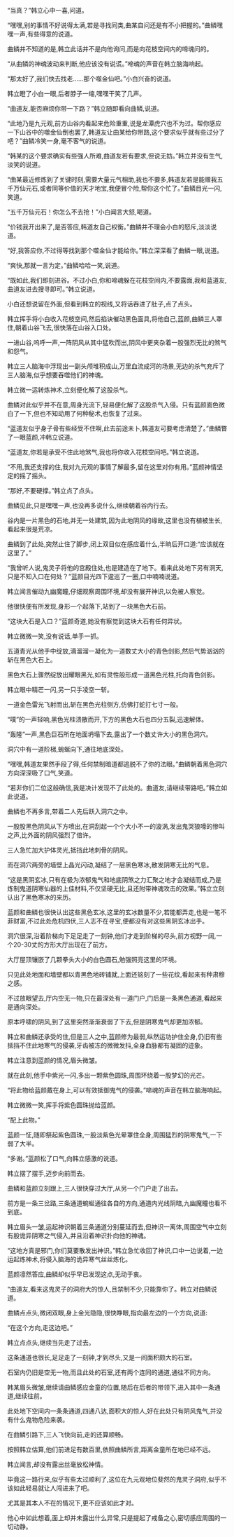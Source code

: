 
“当真？”韩立心中一喜,问道。

“嘿嘿,别的事情不好说得太满,若是寻找同类,曲某自问还是有不小把握的。”曲鳞嘿嘿一声,有些得意的说道。

曲鳞并不知道的是,韩立此话并不是向他询问,而是向花枝空间内的啼魂问的。

“从曲鳞的神魂波动来判断,他应该没有说谎。”啼魂的声音在韩立脑海响起。

“那太好了,我们快去找老……那个噬金仙吧。”小白兴奋的说道。

韩立瞪了小白一眼,后者脖子一缩,嘿嘿干笑了几声。

“曲道友,能否麻烦你带一下路？”韩立随即看向曲鳞,说道。

“此地乃是九元观,前方山谷内看起来危险重重,说是龙潭虎穴也不为过。帮你感应一下山谷中的噬金仙倒也罢了,韩道友让曲某给你带路,这个要求似乎就有些过分了吧？”曲鳞冷笑一身,毫不客气的说道。

“韩某的这个要求确实有些强人所难,曲道友若有要求,但说无妨。”韩立并没有生气,淡笑的说道。

“曲某最近修炼到了关键时刻,需要大量元气相助,我也不要多,韩道友若是能赠我五千万仙元石,或者同等价值的天才地宝,我便冒个险,帮你这个忙了。”曲鳞目光一闪,笑道。

“五千万仙元石！你怎么不去抢！”小白闻言大怒,喝道。

“价钱我开出来了,是否答应,韩道友自己权衡。”曲鳞并不理会小白的怒斥,淡淡说道。

“好,我答应你,不过得等找到那个噬金仙才能给你。”韩立深深看了曲鳞一眼,说道。

“爽快,那就一言为定。”曲鳞哈哈一笑,说道。

“既如此,我们即刻进谷。不过小白,你和啼魂躲在花枝空间内,不要露面,我和蓝道友,曲道友进去搜寻即可。”韩立说道。

小白还想说留在外面,但看到韩立的视线,又将话吞进了肚子,点了点头。

韩立挥手将小白收入花枝空间,然后掐诀催动黑色面具,将他自己,蓝颜,曲鳞三人罩住,朝着山谷飞去,很快落在山谷入口处。

一进山谷,呜呼一声,一阵阴风从其中猛吹而出,阴风中更夹杂着一股强烈无比的煞气和怨气。

韩立三人脑海中浮现出一副头颅堆积成山,万里血流成河的场景,无边的杀气充斥了三人脑海,似乎想要吞噬他们的神魂。

韩立微一运转炼神术,立刻便化解了这股杀气。

曲鳞对此似乎并不在意,周身光流下,轻易便化解了这股杀气入侵。只有蓝颜面色微白了一下,但也不知动用了何种秘术,也恢复了过来。

“蓝道友似乎身子骨有些经受不住啊,此去前途未卜,韩道友可要考虑清楚了。”曲鳞瞥了一眼蓝颜,冲韩立说道。

“蓝道友,你若是承受不住此地煞气,我也将你收入花枝空间吧。”韩立说道。

“不用,我还支撑的住,我对九元观的事情了解最多,留在这里对你有用。”蓝颜神情坚定的摇了摇头。

“那好,不要硬撑。”韩立点了点头。

曲鳞见此,只是嘿嘿一声,也没再多说什么,继续朝着谷内行去。

谷内是一片黑色的石地,并无一处建筑,因为此地阴风的缘故,这里也没有植被生长,看起来很是荒凉。

曲鳞到了此处,突然止住了脚步,闭上双目似在感应着什么,半晌后开口道:“应该就在这里了。”

“我曾听人说,鬼灵子将他的宫殿住处,也是建造在了地下。看来此处地下另有洞天,只是不知入口在何处？”蓝颜目光四下逡巡了一圈,口中喃喃说道。

韩立闻言催动九幽魔瞳,仔细观察周围环境,却没有展开神识,以免被人察觉。

他很快便有所发现,身形一个起落下,站到了一块黑色大石前。

“这块大石是入口？”蓝颜奇道,她没有察觉到这块大石有任何异状。

韩立微微一笑,没有说话,单手一抓。

五道青光从他手中绽放,滴溜溜一凝化为一道数丈大小的青色剑影,然后气势汹汹的斩在黑色大石上。

黑色大石上骤然绽放出耀眼黑光,如有灵性般形成一道黑色光柱,托向青色剑影。

韩立眼中精芒一闪,另一只手凌空一斩。

一道金色雷光飞射而出,斩在黑色光柱侧方,仿佛打蛇打七寸一般。

“噗”的一声轻响,黑色光柱溃散而开,下方的黑色大石也四分五裂,迅速解体。

“轰隆”一声,黑色巨石所在地面坍塌下去,露出了一个数丈许大小的黑色洞穴。

洞穴中有一道阶梯,蜿蜒向下,通往地底深处。

“嘿嘿,韩道友果然手段了得,任何禁制暗道都逃脱不了你的法眼。”曲鳞朝着黑色洞穴方向深深吸了口气,笑道。

“若非你们二位这般确信,我是决计发现不了此处的。曲道友,请继续带路吧。”韩立如此说道。

曲鳞也不再多言,带着二人先后跃入洞穴之中。

一股股黑色阴风从下方喷出,在洞刮起一个个大小不一的漩涡,发出鬼哭狼嚎的惨叫之声,比外面的阴风强烈了倍许。

三人急忙加大护体灵光,抵挡此地刺骨的阴风。

而在洞穴两旁的墙壁上晶光闪动,凝结了一层黑色寒冰,散发阴寒无比的气息。

“这是黑阴玄冰,只有在极为浓郁鬼气和地底阴煞之力汇聚之地才会凝结而成,乃是炼制鬼道阴寒仙器的上佳材料,不仅坚硬无比,且还附带神魂攻击的效果。”韩立立刻认出了黑色寒冰的来历。

蓝颜和曲鳞也很快认出这些黑色玄冰,这里的玄冰数量不少,若能都弄走,也是一笔不菲财富,不过此处危机四伏,三人志不在寻宝,便都没有对这些黑阴玄冰出手。

洞穴很深,沿着阶梯向下足足走了一刻钟,他们才走到阶梯的尽头,前方视野一阔,一个20-30丈的方形大厅出现在了前方。

大厅屋顶镶嵌了几颗拳头大小的白色圆石,勉强照亮这里的环境。

只见此处地面和墙壁都以青黑色地砖铺就,上面还铭刻了一些花纹,看起来有种肃穆之感。

不过放眼望去,厅内空无一物,只在最深处有一道门户,门后是一条黑色通道,看起来是通向深处。

原本呼啸的阴风,到了这里突然渐渐衰弱了下去,但是阴寒鬼气却更加浓郁。

韩立和曲鳞还承受的住,但是三人之中,蓝颜修为最弱,纵然运功护住全身,仍旧有些抵挡不住此地寒气的侵袭,牙齿被冻的微微发抖,全身血脉都有凝固的迹象。

韩立注意到蓝颜的情况,眉头微皱。

就在此刻,他手中紫光一闪,多出一颗紫色圆珠,周围环绕着一股梦幻的光芒。

“将此物给蓝颜戴在身上,可以有效抵御鬼气的侵袭。”啼魂的声音在韩立脑海响起。

韩立微微一笑,挥手将紫色圆珠抛给蓝颜。

“配上此物。”

蓝颜一怔,随即祭起紫色圆珠,一股淡紫色光晕罩住全身,周围猛烈的阴寒鬼气,一下弱了大半。

“多谢。”蓝颜松了口气,向韩立感激的说道。

韩立摆了摆手,迈步向前而去。

曲鳞和蓝颜立刻跟上,三人很快穿过大厅,从另一个门户走了出去。

前方是一条三岔路,三条通道蜿蜒通往各自的方向,通道内光线阴暗,九幽魔瞳也看不到底。

韩立眉头一皱,运起神识朝着三条通道分别蔓延而去,但神识一离体,周围空气中立刻有股诡异阴寒之气侵入,并且沿着神识扑向他的神魂。

“这地方真是邪门,你们莫要散发出神识。”韩立急忙收回了神识,口中一边说着,一边运起炼神术,将侵入脑海的诡异寒气丝丝炼化。

蓝颜凛然答应,曲鳞却似乎早已发现这点,无动于衷。

“曲道友,看来这鬼灵子的洞府大的惊人,且禁制不少,只能靠你了。韩立对曲鳞说道。

曲鳞点点头,微闭双眼,身上金光隐隐,很快睁眼,指向最左边的一个方向,说道:

“在这个方向,走这边吧。”

韩立点点头,继续当先走了过去。

这条通道也很长,足足走了一刻钟,才到尽头,又是一间面积颇大的石室。

石室内仍旧是空无一物,而且此处的石室,还有两个连同的通道,通往不同方向。

韩某眉头微皱,继续请曲鳞感应金童的位置,随后在后者的带领下,进入其中一条通道,继续往前。

此处地下空间内一条条通道,四通八达,面积大的惊人,好在此处只有阴风鬼气,并没有什么鬼物危险来袭。

在曲鳞引路下,三人飞快向前,走的还算顺畅。

按照韩立估算,他们前进足有数百里,依照曲鳞所言,距离金童所在地已经不远。

韩立闻言,却没有露出丝毫放松神情。

毕竟这一路行来,似乎有些太过顺利了,这位在九元观地位斐然的鬼灵子洞府,似乎不该如此轻易就让人闯进来了吧。

尤其是其本人不在的情况下,更不应该如此才对。

他心中如此想着,面上却并未露出什么异常,只是提起了戒备之心,密切感应周围的一切动静。